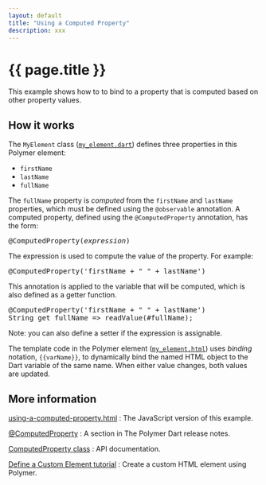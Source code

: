 ```yaml
---
layout: default
title: "Using a Computed Property"
description: xxx
---
```


# {{ page.title }}

This example shows how to to bind to a property
that is computed based on other property values.

## How it works

The `MyElement` class
([`my_element.dart`](https://github.com/dart-lang/polymer-dart-snippets/blob/master/web/basics/using_a_computed_property/my_element.dart))
defines three properties in this Polymer element:

* `firstName`
* `lastName`
* `fullName`

The `fullName` property is _computed_ from the `firstName`
and `lastName` properties, which must be defined using the
`@observable` annotation. A computed property, defined using
the `@ComputedProperty` annotation, has the form:

<pre>
@ComputedProperty(<em>expression</em>)
</pre>

The expression is used to compute the value of the property. For example:

<pre>
@ComputedProperty('firstName + " " + lastName')
</pre>

This annotation is applied to the variable that will be computed,
which is also defined as a getter function.

<pre>
@ComputedProperty('firstName + " " + lastName')
String get fullName => readValue(#fullName);
</pre>

Note: you can also define a setter if the expression is assignable.

The template code in the Polymer element
([`my_element.html`](https://github.com/dart-lang/polymer-dart-snippets/blob/master/web/basics/using_a_computed_property/my_element.html))
uses _binding_ notation, `{{varName}}`,
to dynamically bind the named HTML object to the Dart variable of the
same name.  When either value changes, both values are updated.

## More information

[using-a-computed-property.html](https://github.com/PolymerLabs/polymer-snippets/blob/f5651613ea5db9c2e50a2f4df8f27c64c07755db/snippets/basics/using-a-computed-property.html)
: The JavaScript version of this example.

[@ComputedProperty](https://www.dartlang.org/polymer/reference/release-notes/#computedproperty)
: A section in The Polymer Dart release notes.

[ComputedProperty class](http://www.dartdocs.org/documentation/polymer/0.12.0/index.html#polymer/polymer.ComputedProperty)
: API documentation.

[Define a Custom Element tutorial](https://www.dartlang.org/docs/tutorials/polymer-intro/)
: Create a custom HTML element using Polymer.

